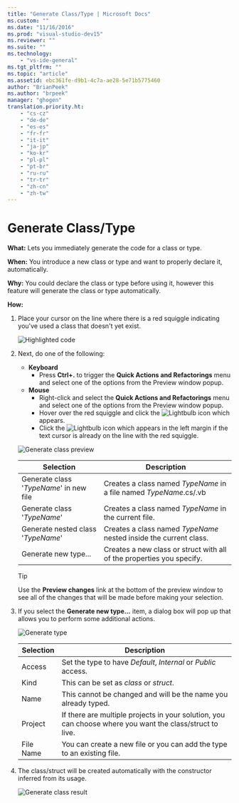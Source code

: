 ```yaml
---
title: "Generate Class/Type | Microsoft Docs"
ms.custom: ""
ms.date: "11/16/2016"
ms.prod: "visual-studio-dev15"
ms.reviewer: ""
ms.suite: ""
ms.technology: 
    - "vs-ide-general"
ms.tgt_pltfrm: ""
ms.topic: "article"
ms.assetid: ebc361fe-d9b1-4c7a-ae28-5e71b5775460
author: "BrianPeek"
ms.author: "brpeek"
manager: "ghogen"
translation.priority.ht: 
    - "cs-cz"
    - "de-de"
    - "es-es"
    - "fr-fr"
    - "it-it"
    - "ja-jp"
    - "ko-kr"
    - "pl-pl"
    - "pt-br"
    - "ru-ru"
    - "tr-tr"
    - "zh-cn"
    - "zh-tw"
---
```


# Generate Class/Type
**What:** Lets you immediately generate the code for a class or type. 

**When:** You introduce a new class or type and want to properly declare it, automatically.  

**Why:** You could declare the class or type before using it, however this feature will generate the class or type automatically. 

**How:**

1. Place your cursor on the line where there is a red squiggle indicating you've used a class that doesn't yet exist.

   ![Highlighted code](mediaclass_highlight.png)

1. Next, do one of the following:
   * **Keyboard**
     * Press **Ctrl+.** to trigger the **Quick Actions and Refactorings** menu and select one of the options from the Preview window popup.
   * **Mouse**
     * Right-click and select the **Quick Actions and Refactorings** menu and select one of the options from the Preview window popup.
     * Hover over the red squiggle and click the ![Lightbulb](mediabulb.png) icon which appears.
     * Click the ![Lightbulb](mediabulb.png) icon which appears in the left margin if the text cursor is already on the line with the red squiggle.

   ![Generate class preview](mediaclass_preview.png)

   Selection | Description
   --- | ---
   Generate class '*TypeName*' in new file | Creates a class named *TypeName* in a file named *TypeName*.cs/.vb
   Generate class '*TypeName*' | Creates a class named *TypeName* in the current file.
   Generate nested class '*TypeName*' | Creates a class named *TypeName* nested inside the current class.
   Generate new type... | Creates a new class or struct with all of the properties you specify.

   >[!TIP]
   >Use the **Preview changes** link at the bottom of the preview window to see all of the changes that will be made before making your selection.

1. If you select the **Generate new type...** item, a dialog box will pop up that allows you to perform some additional actions.

   ![Generate type](mediaclass_newtype.png)

   Selection | Description
   --- | ---
   Access | Set the type to have *Default*, *Internal* or *Public* access.
   Kind | This can be set as *class* or *struct*.
   Name | This cannot be changed and will be the name you already typed.
   Project | If there are multiple projects in your solution, you can choose where you want the class/struct to live.
   File Name | You can create a new file or you can add the type to an existing file.

1. The class/struct will be created automatically with the constructor inferred from its usage.

   ![Generate class result](mediaclass_result.png)
